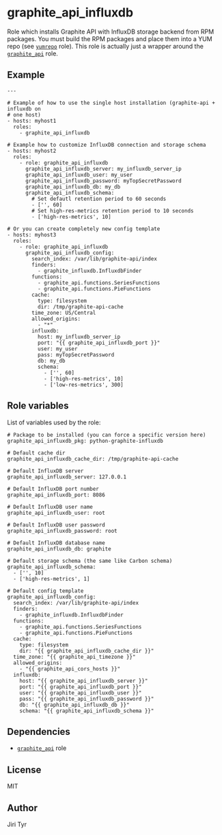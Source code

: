 graphite_api_influxdb
=====================

Role which installs Graphite API with InfluxDB storage backend from RPM packages.
You must build the RPM packages and place them into a YUM repo (see
[`yumrepo`](https://github.com/picotrading/ansible-yumrepo) role). This role is
actually just a wrapper around the
[`graphite_api`](https://github.com/picotrading/ansible-graphite_api) role.


Example
-------

```
---

# Example of how to use the single host installation (graphite-api + influxdb on
# one host)
- hosts: myhost1
  roles:
    - graphite_api_influxdb

# Example how to customize InfluxDB connection and storage schema
- hosts: myhost2
  roles:
    - role: graphite_api_influxdb
      graphite_api_influxdb_server: my_influxdb_server_ip
      graphite_api_influxdb_user: my_user
      graphite_api_influxdb_password: myTopSecretPassword
      graphite_api_influxdb_db: my_db
      graphite_api_influxdb_schema:
        # Set defautl retention period to 60 seconds
        - ['', 60]
        # Set high-res-metrics retention period to 10 seconds
        - ['high-res-metrics', 10]

# Or you can create completely new config template
- hosts: myhost3
  roles:
    - role: graphite_api_influxdb
      graphite_api_influxdb_config:
        search_index: /var/lib/graphite-api/index
        finders:
          - graphite_influxdb.InfluxdbFinder
        functions:
          - graphite_api.functions.SeriesFunctions
          - graphite_api.functions.PieFunctions
        cache:
          type: filesystem
          dir: /tmp/graphite-api-cache
        time_zone: US/Central
        allowed_origins:
          - "*"
        influxdb:
          host: my_influxdb_server_ip
          port: "{{ graphite_api_influxdb_port }}"
          user: my_user
          pass: myTopSecretPassword
          db: my_db
          schema:
            - ['', 60]
            - ['high-res-metrics', 10]
            - ['low-res-metrics', 300]
```


Role variables
--------------

List of variables used by the role:

```
# Package to be installed (you can force a specific version here)
graphite_api_influxdb_pkg: python-graphite-influxdb

# Default cache dir
graphite_api_influxdb_cache_dir: /tmp/graphite-api-cache

# Default InfluxDB server
graphite_api_influxdb_server: 127.0.0.1

# Default InfluxDB port number
graphite_api_influxdb_port: 8086

# Default InfluxDB user name
graphite_api_influxdb_user: root

# Default InfluxDB user password
graphite_api_influxdb_password: root

# Default InfluxDB database name
graphite_api_influxdb_db: graphite

# Default storage schema (the same like Carbon schema)
graphite_api_influxdb_schema:
  - ['', 10]
  - ['high-res-metrics', 1]

# Default config template
graphite_api_influxdb_config:
  search_index: /var/lib/graphite-api/index
  finders:
    - graphite_influxdb.InfluxdbFinder
  functions:
    - graphite_api.functions.SeriesFunctions
    - graphite_api.functions.PieFunctions
  cache:
    type: filesystem
    dir: "{{ graphite_api_influxdb_cache_dir }}"
  time_zone: "{{ graphite_api_timezone }}"
  allowed_origins:
    - "{{ graphite_api_cors_hosts }}"
  influxdb:
    host: "{{ graphite_api_influxdb_server }}"
    port: "{{ graphite_api_influxdb_port }}"
    user: "{{ graphite_api_influxdb_user }}"
    pass: "{{ graphite_api_influxdb_password }}"
    db: "{{ graphite_api_influxdb_db }}"
    schema: "{{ graphite_api_influxdb_schema }}"
```


Dependencies
------------

* [`graphite_api`](https://github.com/picotrading/ansible-graphite_api) role


License
-------

MIT


Author
------

Jiri Tyr
